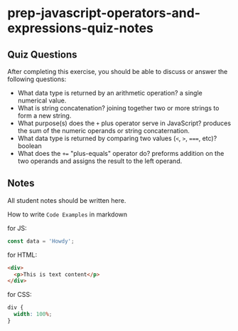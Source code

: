 # prep-javascript-operators-and-expressions-quiz-notes

## Quiz Questions

After completing this exercise, you should be able to discuss or answer the following questions:

- What data type is returned by an arithmetic operation?
  a single numerical value.
- What is string concatenation?
  joining together two or more strings to form a new string.
- What purpose(s) does the `+` plus operator serve in JavaScript?
  produces the sum of the numeric operands or string concaternation.
- What data type is returned by comparing two values (`<`, `>`, `===`, etc)?
  boolean
- What does the `+=` "plus-equals" operator do?
  preforms addition on the two operands and assigns the result to the left operand.

## Notes

All student notes should be written here.

How to write `Code Examples` in markdown

for JS:

```javascript
const data = 'Howdy';
```

for HTML:

```html
<div>
  <p>This is text content</p>
</div>
```

for CSS:

```css
div {
  width: 100%;
}
```
